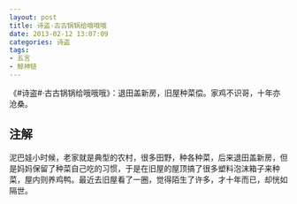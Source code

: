 ```yaml
---
layout: post
title: 诗盗·古古锅锅给哦哦哦
date: 2013-02-12 13:07:09
categories: 诗盗
tags:
- 五言
- 鲸神链
---
```

《#诗盗#·古古锅锅给哦哦哦》：退田盖新房，旧屋种菜偿。家鸡不识哥，十年亦沧桑。

## 注解
泥巴娃小时候，老家就是典型的农村，很多田野，种各种菜，后来退田盖新房，但是妈妈保留了种菜自己吃的习惯，于是在旧屋的屋顶搞了很多塑料泡沫箱子来种菜，屋内则养鸡鸭。最近去旧屋看了一圈，觉得陌生了许多，才十年而已，却恍如隔世。

